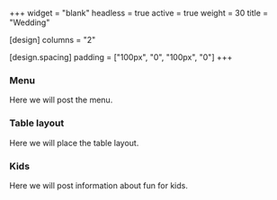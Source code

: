 +++
widget = "blank"
headless = true
active = true
weight = 30
title = "Wedding"

[design]
  columns = "2"

[design.spacing]
  padding = ["100px", "0", "100px", "0"]
+++

### Menu

Here we will post the menu.

### Table layout

Here we will place the table layout.

### Kids

Here we will post information about fun for kids.
